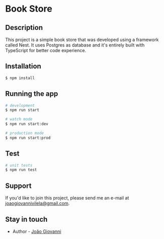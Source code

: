 # Book Store
## Description

This project is a simple book store that was developed using a framework called Nest.
It uses Postgres as database and it's entirely built with TypeScript for better code experience.

## Installation

```bash
$ npm install
```

## Running the app

```bash
# development
$ npm run start

# watch mode
$ npm run start:dev

# production mode
$ npm run start:prod
```

## Test

```bash
# unit tests
$ npm run test
```

## Support

If you'd like to join this project, please send me an e-mail at joaogiovannivilela@gmail.com.

## Stay in touch

- Author - [João Giovanni](https://www.linkedin.com/in/giovannijoao/)

